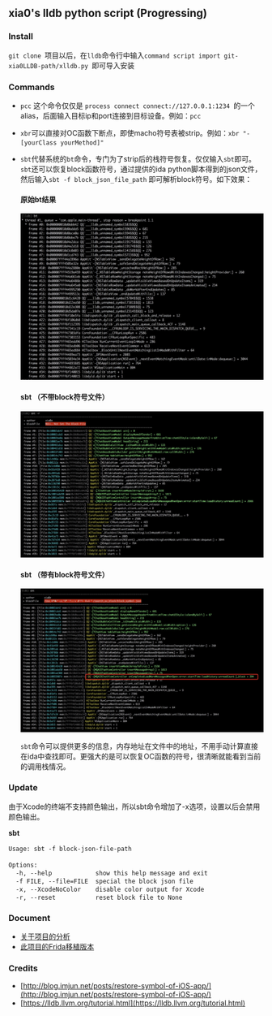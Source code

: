 ## xia0's lldb python script (Progressing)

### Install 

`git clone `项目以后，在`lldb`命令行中输入`command script import git-xia0LLDB-path/xlldb.py `即可导入安装

### Commands

- `pcc` 这个命令仅仅是 `process connect connect://127.0.0.1:1234 `的一个alias，后面输入目标ip和port连接到目标设备。例如：`pcc `

- `xbr`可以直接对OC函数下断点，即使macho符号表被strip。例如：`xbr "-[yourClass yourMethod]"`

- `sbt`代替系统的`bt`命令，专门为了strip后的栈符号恢复。仅仅输入`sbt`即可。`sbt`还可以恢复block函数符号，通过提供的ida python脚本得到的json文件，然后输入`sbt -f block_json_file_path` 即可解析block符号。如下效果：

  #### 原始bt结果

  ![orig_bt](./resource/orig_bt.png)

  #### sbt （不带block符号文件）

  ![sbt-noblockfile](./resource/sbt-noblockfile.png)

  #### sbt （带有block符号文件）

  ![sbt-blockfile](./resource/sbt-blockfile.png)

  

  `sbt`命令可以提供更多的信息，内存地址在文件中的地址，不用手动计算直接在ida中查找即可。更强大的是可以恢复OC函数的符号，很清晰就能看到当前的调用栈情况。

### Update

由于Xcode的终端不支持颜色输出，所以sbt命令增加了-x选项，设置以后会禁用颜色输出。

**sbt**

```
Usage: sbt -f block-json-file-path

Options:
  -h, --help            show this help message and exit
  -f FILE, --file=FILE  special the block json file
  -x, --XcodeNoColor    disable color output for Xcode
  -r, --reset           reset block file to None
```



### Document

- [关于项目的分析](http://4ch12dy.site/2018/10/03/xia0LLDB/xia0LLDB/)
- [此项目的Frida移植版本](http://4ch12dy.site/2019/07/02/xia0CallStackSymbols/xia0CallStackSymbols/)

### Credits

- [http://blog.imjun.net/posts/restore-symbol-of-iOS-app/](http://blog.imjun.net/posts/restore-symbol-of-iOS-app/)
- [https://lldb.llvm.org/tutorial.html](https://lldb.llvm.org/tutorial.html)

